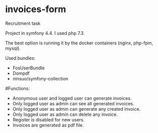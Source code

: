 # invoices-form
Recruitment task

Project in symfony 4.4. I used php 7.3.

The best option is running it by the docker containers (nginx, php-fpm, mysql).

Used bundles:
- FosUserBundle
- Dompdf
- ninsuo/symfony-collection

#Functions:
- Anonymous user and logged user can generate invoices.
- Only logged user as admin can see all generated invoices.
- Only logged user as admin can generate any created invoice.
- Only logged user as admin can delete any invoice.
- Register is disabled for new users.
- Invoices are generated as pdf file.


